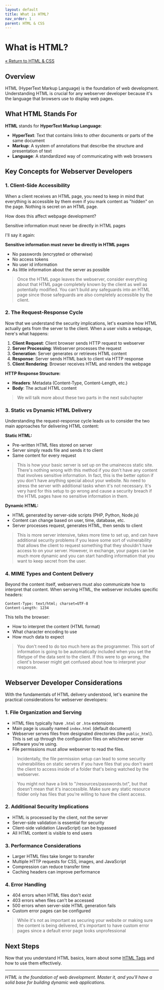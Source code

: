 ```yaml
---
layout: default
title: What is HTML?
nav_order: 1
parent: HTML & CSS
---
```


# What is HTML?

[&laquo; Return to HTML & CSS](index.md)

## Overview

HTML (HyperText Markup Language) is the foundation of web development. Understanding HTML is crucial for any webserver developer because it's the language that browsers use to display web pages.

## What HTML Stands For

**HTML** stands for **HyperText Markup Language**:
- **HyperText**: Text that contains links to other documents or parts of the same document
- **Markup**: A system of annotations that describe the structure and presentation of text
- **Language**: A standardized way of communicating with web browsers

## Key Concepts for Webserver Developers

### 1. Client-Side Accessibility

When a client receives an HTML page, you need to keep in mind that everything is accessible by them even if you mark content as "hidden" on the page. Nothing is secret on an HTML page.

How does this affect webpage development?

Sensitive information must never be directly in HTML pages

I'll say it again:

**Sensitive information must never be directly in HTML pages**

- No passwords (encrypted or otherwise)
- No access tokens
- No user id information
- As little information about the server as possible


> Once the HTML page leaves the webserver, consider everything about that HTML page completely known by the client as well as potentially modified. You can't build any safeguards into an HTML page since those safeguards are also completely accessible by the client.

### 2. The Request-Response Cycle

Now that we understand the security implications, let's examine how HTML actually gets from the server to the client. When a user visits a webpage, here's what happens:

1. **Client Request**: Client browser sends HTTP request to webserver
2. **Server Processing**: Webserver processes the request
3. **Generation**: Server generates or retrieves HTML content
4. **Response**: Server sends HTML back to client via HTTP response
5. **Client Rendering**: Browser receives HTML and renders the webpage


**HTTP Response Structure:**
- **Headers**: Metadata (Content-Type, Content-Length, etc.)
- **Body**: The actual HTML content

> We will talk more about these two parts in the next subchapter

### 3. Static vs Dynamic HTML Delivery

Understanding the request-response cycle leads us to consider the two main approaches for delivering HTML content:

**Static HTML:**
- Pre-written HTML files stored on server
- Server simply reads file and sends it to client
- Same content for every request

> This is how your basic server is set up on the umainecos static site. There's nothing wrong with this method if you don't have any content that involves sensitive information.
> In fact, this is the better option if you don't have anything special about your website. No need to stress the server with additional tasks when it's not necessary.
> It's very hard for this setup to go wrong and cause a security breach if the HTML pages have no sensitive information in them.

**Dynamic HTML:**
- HTML generated by server-side scripts (PHP, Python, Node.js)
- Content can change based on user, time, database, etc.
- Server processes request, generates HTML, then sends to client

> This is more server intensive, takes more time to set up, and can have additional security problems if you leave some sort of vulnerability that allows the client to request something that they shouldn't have access to on your server.
> However, in exchange, your pages can be much more dynamic and you can start handling information that you want to keep secret from the user.

### 4. MIME Types and Content Delivery

Beyond the content itself, webservers must also communicate how to interpret that content. When serving HTML, the webserver includes specific headers:

```
Content-Type: text/html; charset=UTF-8
Content-Length: 1234
```

This tells the browser:
- How to interpret the content (HTML format)
- What character encoding to use
- How much data to expect

> You don't need to do too much here as the programmer. This sort of information is going to be automatically included when you set the filetype of the data sent to the client. If this were to go wrong, the client's browser might get confused about how to interpret your response.

## Webserver Developer Considerations

With the fundamentals of HTML delivery understood, let's examine the practical considerations for webserver developers:

### 1. File Organization and Serving
- HTML files typically have `.html` or `.htm` extensions
- Main page is usually named `index.html` (default document)
- Webserver serves files from designated directories (like `public_html`). This is set up through the configuration files on whichever server software you're using.
- File permissions must allow webserver to read the files.

> Incidentally, the file permission setup can lead to some security vulnerabilities on static servers if you have files that you don't want the client to access inside of a folder that's being watched by the webserver.

> You might not have a link to "/resources/passwords.txt", but that doesn't mean that it's inaccessible. Make sure any static resource folder only has files that you're willing to have the client access.

### 2. Additional Security Implications
- HTML is processed by the client, not the server
- Server-side validation is essential for security
- Client-side validation (JavaScript) can be bypassed
- All HTML content is visible to end users

### 3. Performance Considerations
- Larger HTML files take longer to transfer
- Multiple HTTP requests for CSS, images, and JavaScript
- Compression can reduce transfer time
- Caching headers can improve performance

### 4. Error Handling
- 404 errors when HTML files don't exist
- 403 errors when files can't be accessed
- 500 errors when server-side HTML generation fails
- Custom error pages can be configured

> While it's not as important as securing your website or making sure the content is being delivered, it's important to have custom error pages since a default error page looks unprofessional

## Next Steps

Now that you understand HTML basics, learn about some [HTML Tags](htmlTags.md) and how to use them effectively.

---

*HTML is the foundation of web development. Master it, and you'll have a solid base for building dynamic web applications.*
